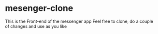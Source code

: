 # mesenger-clone 
This is the Front-end of the messenger app
Feel free to clone, do a couple of changes and use as you like 
